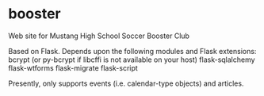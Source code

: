 # booster
Web site for Mustang High School Soccer Booster Club

Based on Flask. Depends upon the following modules and Flask extensions:
    bcrypt (or py-bcrypt if libcffi is not available on your host)
    flask-sqlalchemy
    flask-wtforms
    flask-migrate
    flask-script

Presently, only supports events (i.e. calendar-type objects) and articles.

